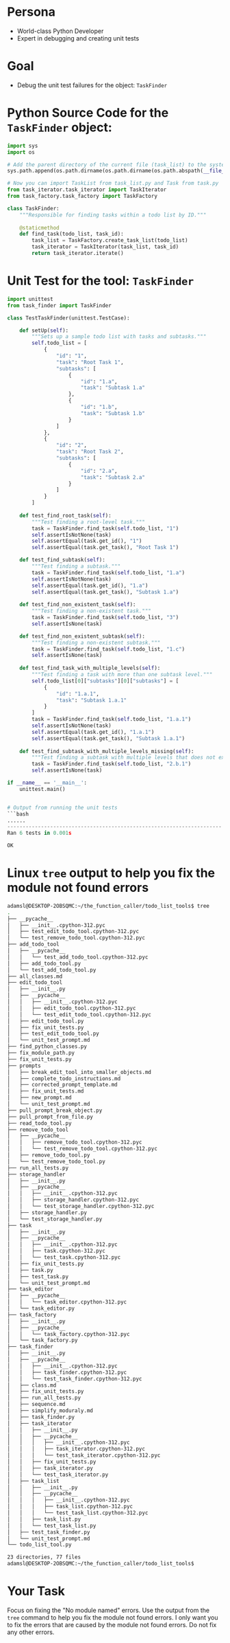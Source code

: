 
# Persona
- World-class Python Developer
- Expert in debugging and creating unit tests

# Goal
- Debug the unit test failures for the object: `TaskFinder`

# Python Source Code for the `TaskFinder` object:
```py
import sys
import os

# Add the parent directory of the current file (task_list) to the system path
sys.path.append(os.path.dirname(os.path.dirname(os.path.abspath(__file__))))

# Now you can import TaskList from task_list.py and Task from task.py
from task_iterator.task_iterator import TaskIterator
from task_factory.task_factory import TaskFactory

class TaskFinder:
    """Responsible for finding tasks within a todo list by ID."""
    
    @staticmethod
    def find_task(todo_list, task_id):
        task_list = TaskFactory.create_task_list(todo_list)
        task_iterator = TaskIterator(task_list, task_id)
        return task_iterator.iterate()

```
# Unit Test for the tool: `TaskFinder`
```python
import unittest
from task_finder import TaskFinder

class TestTaskFinder(unittest.TestCase):

    def setUp(self):
        """Sets up a sample todo list with tasks and subtasks."""
        self.todo_list = [
            {
                "id": "1",
                "task": "Root Task 1",
                "subtasks": [
                    {
                        "id": "1.a",
                        "task": "Subtask 1.a"
                    },
                    {
                        "id": "1.b",
                        "task": "Subtask 1.b"
                    }
                ]
            },
            {
                "id": "2",
                "task": "Root Task 2",
                "subtasks": [
                    {
                        "id": "2.a",
                        "task": "Subtask 2.a"
                    }
                ]
            }
        ]
    
    def test_find_root_task(self):
        """Test finding a root-level task."""
        task = TaskFinder.find_task(self.todo_list, "1")
        self.assertIsNotNone(task)
        self.assertEqual(task.get_id(), "1")
        self.assertEqual(task.get_task(), "Root Task 1")

    def test_find_subtask(self):
        """Test finding a subtask."""
        task = TaskFinder.find_task(self.todo_list, "1.a")
        self.assertIsNotNone(task)
        self.assertEqual(task.get_id(), "1.a")
        self.assertEqual(task.get_task(), "Subtask 1.a")
    
    def test_find_non_existent_task(self):
        """Test finding a non-existent task."""
        task = TaskFinder.find_task(self.todo_list, "3")
        self.assertIsNone(task)

    def test_find_non_existent_subtask(self):
        """Test finding a non-existent subtask."""
        task = TaskFinder.find_task(self.todo_list, "1.c")
        self.assertIsNone(task)
    
    def test_find_task_with_multiple_levels(self):
        """Test finding a task with more than one subtask level."""
        self.todo_list[0]["subtasks"][0]["subtasks"] = [
            {
                "id": "1.a.1",
                "task": "Subtask 1.a.1"
            }
        ]
        task = TaskFinder.find_task(self.todo_list, "1.a.1")
        self.assertIsNotNone(task)
        self.assertEqual(task.get_id(), "1.a.1")
        self.assertEqual(task.get_task(), "Subtask 1.a.1")
    
    def test_find_subtask_with_multiple_levels_missing(self):
        """Test finding a subtask with multiple levels that does not exist."""
        task = TaskFinder.find_task(self.todo_list, "2.b.1")
        self.assertIsNone(task)

if __name__ == '__main__':
    unittest.main()


# Output from running the unit tests
```bash
......
----------------------------------------------------------------------
Ran 6 tests in 0.001s

OK

```

# Linux `tree` output to help you fix the module not found errors
```bash
adamsl@DESKTOP-2OBSQMC:~/the_function_caller/todo_list_tools$ tree
.
├── __pycache__
│   ├── __init__.cpython-312.pyc
│   ├── test_edit_todo_tool.cpython-312.pyc
│   └── test_remove_todo_tool.cpython-312.pyc
├── add_todo_tool
│   ├── __pycache__
│   │   └── test_add_todo_tool.cpython-312.pyc
│   ├── add_todo_tool.py
│   └── test_add_todo_tool.py
├── all_classes.md
├── edit_todo_tool
│   ├── __init__.py
│   ├── __pycache__
│   │   ├── __init__.cpython-312.pyc
│   │   ├── edit_todo_tool.cpython-312.pyc
│   │   └── test_edit_todo_tool.cpython-312.pyc
│   ├── edit_todo_tool.py
│   ├── fix_unit_tests.py
│   ├── test_edit_todo_tool.py
│   └── unit_test_prompt.md
├── find_python_classes.py
├── fix_module_path.py
├── fix_unit_tests.py
├── prompts
│   ├── break_edit_tool_into_smaller_objects.md
│   ├── complete_todo_instructions.md
│   ├── corrected_prompt_template.md
│   ├── fix_unit_tests.md
│   ├── new_prompt.md
│   └── unit_test_prompt.md
├── pull_prompt_break_object.py
├── pull_prompt_from_file.py
├── read_todo_tool.py
├── remove_todo_tool
│   ├── __pycache__
│   │   ├── remove_todo_tool.cpython-312.pyc
│   │   └── test_remove_todo_tool.cpython-312.pyc
│   ├── remove_todo_tool.py
│   └── test_remove_todo_tool.py
├── run_all_tests.py
├── storage_handler
│   ├── __init__.py
│   ├── __pycache__
│   │   ├── __init__.cpython-312.pyc
│   │   ├── storage_handler.cpython-312.pyc
│   │   └── test_storage_handler.cpython-312.pyc
│   ├── storage_handler.py
│   └── test_storage_handler.py
├── task
│   ├── __init__.py
│   ├── __pycache__
│   │   ├── __init__.cpython-312.pyc
│   │   ├── task.cpython-312.pyc
│   │   └── test_task.cpython-312.pyc
│   ├── fix_unit_tests.py
│   ├── task.py
│   ├── test_task.py
│   └── unit_test_prompt.md
├── task_editor
│   ├── __pycache__
│   │   └── task_editor.cpython-312.pyc
│   └── task_editor.py
├── task_factory
│   ├── __init__.py
│   ├── __pycache__
│   │   └── task_factory.cpython-312.pyc
│   └── task_factory.py
├── task_finder
│   ├── __init__.py
│   ├── __pycache__
│   │   ├── __init__.cpython-312.pyc
│   │   ├── task_finder.cpython-312.pyc
│   │   └── test_task_finder.cpython-312.pyc
│   ├── class.md
│   ├── fix_unit_tests.py
│   ├── run_all_tests.py
│   ├── sequence.md
│   ├── simplify_moduraly.md
│   ├── task_finder.py
│   ├── task_iterator
│   │   ├── __init__.py
│   │   ├── __pycache__
│   │   │   ├── __init__.cpython-312.pyc
│   │   │   ├── task_iterator.cpython-312.pyc
│   │   │   └── test_task_iterator.cpython-312.pyc
│   │   ├── fix_unit_tests.py
│   │   ├── task_iterator.py
│   │   └── test_task_iterator.py
│   ├── task_list
│   │   ├── __init__.py
│   │   ├── __pycache__
│   │   │   ├── __init__.cpython-312.pyc
│   │   │   ├── task_list.cpython-312.pyc
│   │   │   └── test_task_list.cpython-312.pyc
│   │   ├── task_list.py
│   │   └── test_task_list.py
│   ├── test_task_finder.py
│   └── unit_test_prompt.md
└── todo_list_tool.py

23 directories, 77 files
adamsl@DESKTOP-2OBSQMC:~/the_function_caller/todo_list_tools$
```

# Your Task
Focus on fixing the "No module named" errors.  Use the output from the `tree` command to help you fix the module not found errors.
I only want you to fix the errors that are caused by the module not found errors.  Do not fix any other errors.

